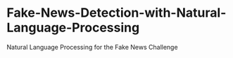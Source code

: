 # Fake-News-Detection-with-Natural-Language-Processing
Natural Language Processing for the Fake News Challenge
